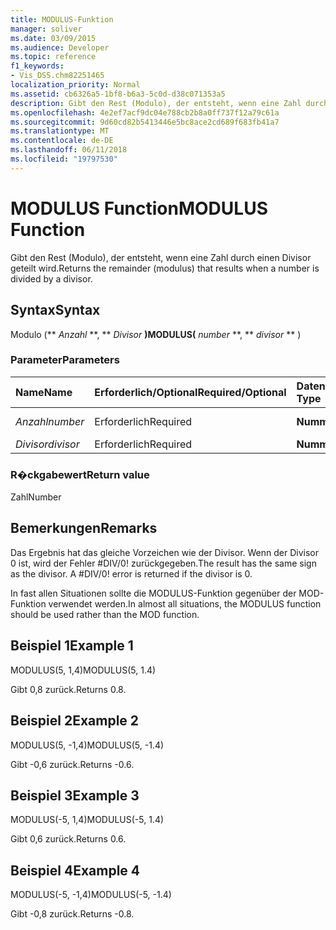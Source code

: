 ```yaml
---
title: MODULUS-Funktion
manager: soliver
ms.date: 03/09/2015
ms.audience: Developer
ms.topic: reference
f1_keywords:
- Vis_DSS.chm82251465
localization_priority: Normal
ms.assetid: cb6326a5-1bf8-b6a3-5c0d-d38c071353a5
description: Gibt den Rest (Modulo), der entsteht, wenn eine Zahl durch einen Divisor geteilt wird.
ms.openlocfilehash: 4e2ef7acf9dc04e788cb2b8a0ff737f12a79c61a
ms.sourcegitcommit: 9d60cd82b5413446e5bc8ace2cd689f683fb41a7
ms.translationtype: MT
ms.contentlocale: de-DE
ms.lasthandoff: 06/11/2018
ms.locfileid: "19797530"
---
```

# <a name="modulus-function"></a><span data-ttu-id="ed1a4-103">MODULUS Function</span><span class="sxs-lookup"><span data-stu-id="ed1a4-103">MODULUS Function</span></span>

<span data-ttu-id="ed1a4-104">Gibt den Rest (Modulo), der entsteht, wenn eine Zahl durch einen Divisor geteilt wird.</span><span class="sxs-lookup"><span data-stu-id="ed1a4-104">Returns the remainder (modulus) that results when a number is divided by a divisor.</span></span>
  
## <a name="syntax"></a><span data-ttu-id="ed1a4-105">Syntax</span><span class="sxs-lookup"><span data-stu-id="ed1a4-105">Syntax</span></span>

<span data-ttu-id="ed1a4-106">Modulo (** *Anzahl* **, ** *Divisor* **)</span><span class="sxs-lookup"><span data-stu-id="ed1a4-106">MODULUS(** *number* **, ** *divisor* ** )</span></span> 
  
### <a name="parameters"></a><span data-ttu-id="ed1a4-107">Parameter</span><span class="sxs-lookup"><span data-stu-id="ed1a4-107">Parameters</span></span>

|<span data-ttu-id="ed1a4-108">**Name**</span><span class="sxs-lookup"><span data-stu-id="ed1a4-108">**Name**</span></span>|<span data-ttu-id="ed1a4-109">**Erforderlich/Optional**</span><span class="sxs-lookup"><span data-stu-id="ed1a4-109">**Required/Optional**</span></span>|<span data-ttu-id="ed1a4-110">**Datentyp**</span><span class="sxs-lookup"><span data-stu-id="ed1a4-110">**Data Type**</span></span>|<span data-ttu-id="ed1a4-111">**Beschreibung**</span><span class="sxs-lookup"><span data-stu-id="ed1a4-111">**Description**</span></span>|
|:-----|:-----|:-----|:-----|
| <span data-ttu-id="ed1a4-112">_Anzahl_</span><span class="sxs-lookup"><span data-stu-id="ed1a4-112">_number_</span></span> <br/> |<span data-ttu-id="ed1a4-113">Erforderlich</span><span class="sxs-lookup"><span data-stu-id="ed1a4-113">Required</span></span>  <br/> |<span data-ttu-id="ed1a4-114">**Nummer**</span><span class="sxs-lookup"><span data-stu-id="ed1a4-114">**Number**</span></span> <br/> |<span data-ttu-id="ed1a4-115">Der Dividend.</span><span class="sxs-lookup"><span data-stu-id="ed1a4-115">The dividend.</span></span>  <br/> |
| <span data-ttu-id="ed1a4-116">_Divisor_</span><span class="sxs-lookup"><span data-stu-id="ed1a4-116">_divisor_</span></span> <br/> |<span data-ttu-id="ed1a4-117">Erforderlich</span><span class="sxs-lookup"><span data-stu-id="ed1a4-117">Required</span></span>  <br/> |<span data-ttu-id="ed1a4-118">**Nummer**</span><span class="sxs-lookup"><span data-stu-id="ed1a4-118">**Number**</span></span> <br/> |<span data-ttu-id="ed1a4-119">Der Divisor.</span><span class="sxs-lookup"><span data-stu-id="ed1a4-119">The divisor.</span></span>  <br/> |
   
### <a name="return-value"></a><span data-ttu-id="ed1a4-120">R�ckgabewert</span><span class="sxs-lookup"><span data-stu-id="ed1a4-120">Return value</span></span>

<span data-ttu-id="ed1a4-121">Zahl</span><span class="sxs-lookup"><span data-stu-id="ed1a4-121">Number</span></span>
  
## <a name="remarks"></a><span data-ttu-id="ed1a4-122">Bemerkungen</span><span class="sxs-lookup"><span data-stu-id="ed1a4-122">Remarks</span></span>

<span data-ttu-id="ed1a4-p101">Das Ergebnis hat das gleiche Vorzeichen wie der Divisor. Wenn der Divisor 0 ist, wird der Fehler #DIV/0! zurückgegeben.</span><span class="sxs-lookup"><span data-stu-id="ed1a4-p101">The result has the same sign as the divisor. A #DIV/0! error is returned if the divisor is 0.</span></span> 
  
<span data-ttu-id="ed1a4-126">In fast allen Situationen sollte die MODULUS-Funktion gegenüber der MOD-Funktion verwendet werden.</span><span class="sxs-lookup"><span data-stu-id="ed1a4-126">In almost all situations, the MODULUS function should be used rather than the MOD function.</span></span> 
  
## <a name="example-1"></a><span data-ttu-id="ed1a4-127">Beispiel 1</span><span class="sxs-lookup"><span data-stu-id="ed1a4-127">Example 1</span></span>

<span data-ttu-id="ed1a4-128">MODULUS(5, 1,4)</span><span class="sxs-lookup"><span data-stu-id="ed1a4-128">MODULUS(5, 1.4)</span></span>
  
<span data-ttu-id="ed1a4-129">Gibt 0,8 zurück.</span><span class="sxs-lookup"><span data-stu-id="ed1a4-129">Returns 0.8.</span></span>
  
## <a name="example-2"></a><span data-ttu-id="ed1a4-130">Beispiel 2</span><span class="sxs-lookup"><span data-stu-id="ed1a4-130">Example 2</span></span>

<span data-ttu-id="ed1a4-131">MODULUS(5, -1,4)</span><span class="sxs-lookup"><span data-stu-id="ed1a4-131">MODULUS(5, -1.4)</span></span>
  
<span data-ttu-id="ed1a4-132">Gibt -0,6 zurück.</span><span class="sxs-lookup"><span data-stu-id="ed1a4-132">Returns -0.6.</span></span>
  
## <a name="example-3"></a><span data-ttu-id="ed1a4-133">Beispiel 3</span><span class="sxs-lookup"><span data-stu-id="ed1a4-133">Example 3</span></span>

<span data-ttu-id="ed1a4-134">MODULUS(-5, 1,4)</span><span class="sxs-lookup"><span data-stu-id="ed1a4-134">MODULUS(-5, 1.4)</span></span>
  
<span data-ttu-id="ed1a4-135">Gibt 0,6 zurück.</span><span class="sxs-lookup"><span data-stu-id="ed1a4-135">Returns 0.6.</span></span>
  
## <a name="example-4"></a><span data-ttu-id="ed1a4-136">Beispiel 4</span><span class="sxs-lookup"><span data-stu-id="ed1a4-136">Example 4</span></span>

<span data-ttu-id="ed1a4-137">MODULUS(-5, -1,4)</span><span class="sxs-lookup"><span data-stu-id="ed1a4-137">MODULUS(-5, -1.4)</span></span>
  
<span data-ttu-id="ed1a4-138">Gibt -0,8 zurück.</span><span class="sxs-lookup"><span data-stu-id="ed1a4-138">Returns -0.8.</span></span>
  

